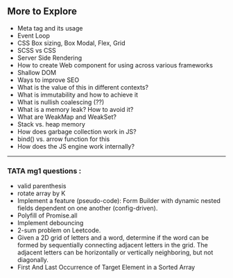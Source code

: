 ## More to Explore

- Meta tag and its usage
- Event Loop
- CSS Box sizing, Box Modal, Flex, Grid
- SCSS vs CSS
- Server Side Rendering
- How to create Web component for using across various frameworks
- Shallow DOM
- Ways to improve SEO
- What is the value of this in different contexts?
- What is immutability and how to achieve it
- What is nullish coalescing (??)
- What is a memory leak? How to avoid it?
- What are WeakMap and WeakSet?
- Stack vs. heap memory
- How does garbage collection work in JS?
- bind() vs. arrow function for this
- How does the JS engine work internally?

---

### TATA mg1 questions :

- valid parenthesis
- rotate array by K
- Implement a feature (pseudo-code): Form Builder with dynamic nested fields dependent on one another (config-driven).
- Polyfill of Promise.all
- Implement debouncing
- 2-sum problem on Leetcode.
- Given a 2D grid of letters and a word, determine if the word can be formed by sequentially connecting adjacent letters in the grid. The adjacent letters can be horizontally or vertically neighboring, but not diagonally.
- First And Last Occurrence of Target Element in a Sorted Array
